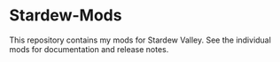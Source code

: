 # Stardew-Mods
This repository contains my mods for Stardew Valley. See the individual mods for documentation and release notes.

